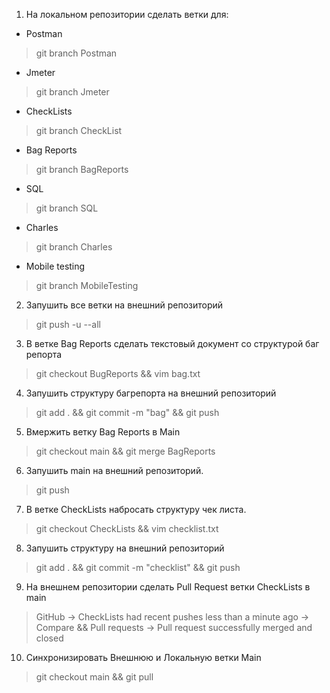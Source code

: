 1. На локальном репозитории сделать ветки для:
- Postman
>git branch Postman
- Jmeter
>git branch Jmeter
- CheckLists
>git branch CheckList
- Bag Reports
>git branch BagReports
- SQL
>git branch SQL
- Charles
>git branch Charles
- Mobile testing
>git branch MobileTesting

2. Запушить все ветки на внешний репозиторий
>git push -u --all
3. В ветке Bag Reports сделать текстовый документ со структурой баг репорта
>git checkout BugReports && vim bag.txt
4. Запушить структуру багрепорта на внешний репозиторий
>git add . && git commit -m "bag" && git push
5. Вмержить ветку Bag Reports в Main
>git checkout main && git merge BagReports
6. Запушить main на внешний репозиторий.
>git push
7. В ветке CheckLists набросать структуру чек листа.
>git checkout CheckLists && vim checklist.txt
8. Запушить структуру на внешний репозиторий
>git add . && git commit -m "checklist" && git push
9. На внешнем репозитории сделать Pull Request ветки CheckLists в main
>GitHub -> CheckLists had recent pushes less than a minute ago -> Compare && Pull requests -> Pull request successfully merged and closed
10. Синхронизировать Внешнюю и Локальную ветки Main
>git checkout main && git pull
